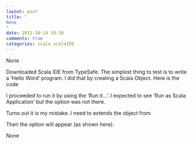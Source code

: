 ```yaml
---
layout: post
title: "
None
"
date: 2012-10-14 19:30
comments: true
categories: scala scalaIDE
---
```


None


Downloaded Scala IDE from TypeSafe. The simplest thing to test is to write a ‘Hello Word’ program. I did that by creating a Scala Object. Here is the code


I proceeded to run it by using the ‘Run it…’. I expected to see ‘Run as Scala Application’ but the option was not there.


Turns out it is my mistake. I need to extends the object from 


Then the option will appear (as shown here):


None

